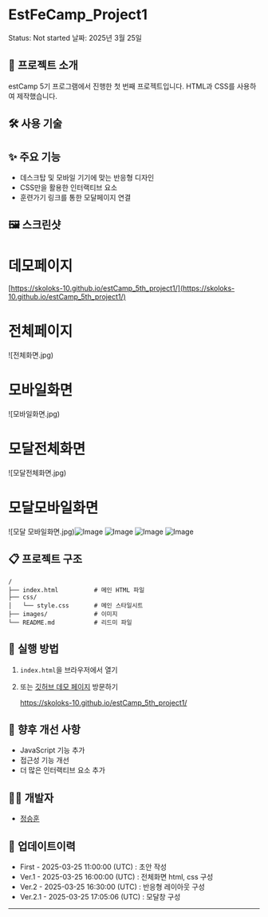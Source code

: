 # EstFeCamp_Project1

Status: Not started
날짜: 2025년 3월 25일

## 📝 프로젝트 소개

estCamp 5기 프로그램에서 진행한 첫 번째 프로젝트입니다. HTML과 CSS를 사용하여 제작했습니다.

## 🛠️ 사용 기술

[](https://img.shields.io/badge/HTML5-E34F26?style=flat-square&logo=html5&logoColor=white)

[](https://img.shields.io/badge/CSS3-1572B6?style=flat-square&logo=css3&logoColor=white)

## ✨ 주요 기능

- 데스크탑 및 모바일 기기에 맞는 반응형 디자인
- CSS만을 활용한 인터랙티브 요소
- 훈련가기 링크를 통한 모달페이지 연결

## 🖼️ 스크린샷

# 데모페이지

[https://skoloks-10.github.io/estCamp_5th_project1/](https://skoloks-10.github.io/estCamp_5th_project1/)

# 전체페이지

![전체화면.jpg)

# 모바일화면

![모바일화면.jpg)

# 모달전체화면

![모달전체화면.jpg)

# 모달모바일화면

![모달 모바일화면.jpg)![Image](https://github.com/user-attachments/assets/d4860181-c419-4d2a-b28e-9a4000e63e3a)
![Image](https://github.com/user-attachments/assets/3f1564f3-5676-40e4-bee2-e3f90a5d3ec7)
![Image](https://github.com/user-attachments/assets/4ad4e748-1be6-4fc8-b60f-7e22f1fa3957)
![Image](https://github.com/user-attachments/assets/cc291f57-9e06-4436-a72b-14f6f91415b1)

## 📋 프로젝트 구조

```
/
├── index.html          # 메인 HTML 파일
├── css/
│   └── style.css       # 메인 스타일시트
├── images/             # 이미지
└── README.md           # 리드미 파일

```

## 🚀 실행 방법

1. `index.html`을 브라우저에서 열기
2. 또는 [깃허브 데모 페이지](https://skoloks-10.github.io/estCamp_5th_project1/) 방문하기
    
    https://skoloks-10.github.io/estCamp_5th_project1/
    

## 🔮 향후 개선 사항

- JavaScript 기능 추가
- 접근성 기능 개선
- 더 많은 인터랙티브 요소 추가

## 👨‍💻 개발자

- [정승훈](https://github.com/skoloks-10)

## 📅 업데이트이력

- First - 2025-03-25 11:00:00 (UTC) : 초안 작성
- Ver.1 - 2025-03-25 16:00:00 (UTC) : 전체화면 html, css 구성
- Ver.2 - 2025-03-25 16:30:00 (UTC) : 반응형 레이아웃 구성
- Ver.2.1 - 2025-03-25 17:05:06 (UTC) : 모달창 구성

---
